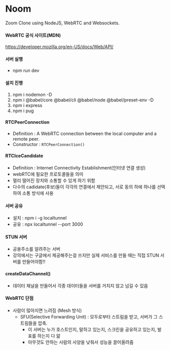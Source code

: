 # Noom

Zoom Clone using NodeJS, WebRTC and Websockets.

#### WebRTC 공식 사이트(MDN)
https://developer.mozilla.org/en-US/docs/Web/API/

#### 서버 실행
- npm run dev

#### 설치 진행
1. npm i nodemon -D
2. npm i @babel/core @babel/cli @babel/node @babel/preset-env -D
3. npm i express
4. npm i pug

#### RTCPeerConnection
- Definition : A WebRTC connection between the local computer and a remote peer.
- Constructor : `RTCPeerConnection()`

#### RTCIceCandidate
- Definition : Internet Connectivity Establishment(인터넷 연결 생성)
- webRTC에 필요한 프로토콜들을 의미
- 멀리 떨어진 장치와 소통할 수 있게 하기 위함
- 다수의 cadidate(후보)들이 각각의 연결에서 제안되고, 서로 동의 하에 하나를 선택하여 소통 방식에 사용

#### 서버 공유
- 설치 : npm i -g localtunnel
- 공유 : npx localtunnel --port 3000

#### STUN 서버
- 공용주소를 알려주는 서버
- 강의에서는 구글에서 제공해주는걸 쓰지만 실제 서비스를 만들 때는 직접 STUN 서버를 만들어야함!!

#### createDataChannel()
- 데이터 채널을 만들어서 각종 데이터들을 서버를 거치지 않고 넘길 수 있음

#### WebRTC 단점
- 사람이 많아지면 느려짐 (Mesh 방식)
    - SFU(Selective Forwarding Unit) : 모두로부터 스트림을 받고, 서버가 그 스트림들을 압축.
        - 이 서버는 누가 호스트인지, 말하고 있는지, 스크린을 공유하고 있는지, 발표를 하는지 다 앎
        - 아무것도 안하는 사람의 사양을 낮춰서 성능을 끌어올려줌